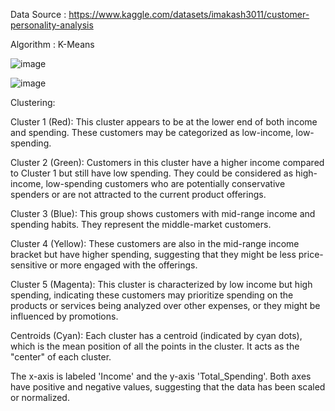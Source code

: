 Data Source : https://www.kaggle.com/datasets/imakash3011/customer-personality-analysis

Algorithm : K-Means

![image](https://github.com/SharmaShivani12/Customer_personality-segmentation-/assets/116270548/7f22bb89-e5e6-4f87-8ccb-71e37fff4fdb)


![image](https://github.com/SharmaShivani12/Customer_personality-segmentation-/assets/116270548/441b93e4-68ed-4c9b-8daa-181ff6ce1516)


Clustering:

Cluster 1 (Red): This cluster appears to be at the lower end of both income and spending. These customers may be categorized as low-income, low-spending.

Cluster 2 (Green): Customers in this cluster have a higher income compared to Cluster 1 but still have low spending. They could be considered as high-income, low-spending customers who are potentially conservative spenders or are not attracted to the current product offerings.

Cluster 3 (Blue): This group shows customers with mid-range income and spending habits. They represent the middle-market customers.

Cluster 4 (Yellow): These customers are also in the mid-range income bracket but have higher spending, suggesting that they might be less price-sensitive or more engaged with the offerings.

Cluster 5 (Magenta): This cluster is characterized by low income but high spending, indicating these customers may prioritize spending on the products or services being analyzed over other expenses, or they might be influenced by promotions.

Centroids (Cyan): Each cluster has a centroid (indicated by cyan dots), which is the mean position of all the points in the cluster. It acts as the "center" of each cluster.

The x-axis is labeled 'Income' and the y-axis 'Total_Spending'. Both axes have positive and negative values, suggesting that the data has been scaled or normalized.






